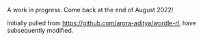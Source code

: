 A work in progress. Come back at the end of August 2022!

Initially pulled from https://github.com/arora-aditya/wordle-rl, have subsequently modified.